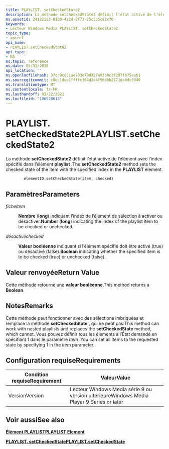 ```yaml
---
title: PLAYLIST. setCheckedState2
description: La méthode setCheckedState2 définit l’état activé de l’élément avec l’index spécifié dans l’élément PLAYLIST.
ms.assetid: 241221a3-810b-422d-8f73-25c5b5c82c70
keywords:
- Lecteur Windows Media PLAYLIST. setCheckedState2
topic_type:
- apiref
api_name:
- PLAYLIST.setCheckedState2
api_type:
- NA
ms.topic: reference
ms.date: 05/31/2018
api_location: ''
ms.openlocfilehash: 37cc9c821ae783e79d327e93b0c2f297fb75eab1
ms.sourcegitcommit: c8ec1ded1ffffc364d3c4f560bb2171da0dc5040
ms.translationtype: MT
ms.contentlocale: fr-FR
ms.lasthandoff: 03/22/2021
ms.locfileid: "106528613"
---
```

# <a name="playlistsetcheckedstate2"></a><span data-ttu-id="19084-104">PLAYLIST. setCheckedState2</span><span class="sxs-lookup"><span data-stu-id="19084-104">PLAYLIST.setCheckedState2</span></span>

<span data-ttu-id="19084-105">La méthode **setCheckedState2** définit l’état activé de l’élément avec l’index spécifié dans l’élément **playlist** .</span><span class="sxs-lookup"><span data-stu-id="19084-105">The **setCheckedState2** method sets the checked state of the item with the specified index in the **PLAYLIST** element.</span></span>

``` syntax
        elementID.setCheckedState(item, checked)
```

## <a name="parameters"></a><span data-ttu-id="19084-106">Paramètres</span><span class="sxs-lookup"><span data-stu-id="19084-106">Parameters</span></span>

<dl> <dt>

<span data-ttu-id="19084-107"><span id="item"></span><span id="ITEM"></span>*fiche*</span><span class="sxs-lookup"><span data-stu-id="19084-107"><span id="item"></span><span id="ITEM"></span>*item*</span></span>
</dt> <dd>

<span data-ttu-id="19084-108">**Nombre** (**long**) indiquant l’index de l’élément de sélection à activer ou désactiver.</span><span class="sxs-lookup"><span data-stu-id="19084-108">**Number** (**long**) indicating the index of the playlist item to be checked or unchecked.</span></span>

</dd> <dt>

<span data-ttu-id="19084-109"><span id="checked"></span><span id="CHECKED"></span>*désactivé*</span><span class="sxs-lookup"><span data-stu-id="19084-109"><span id="checked"></span><span id="CHECKED"></span>*checked*</span></span>
</dt> <dd>

<span data-ttu-id="19084-110">**Valeur booléenne** indiquant si l’élément spécifié doit être activé (true) ou désactivé (false).</span><span class="sxs-lookup"><span data-stu-id="19084-110">**Boolean** indicating whether the specified item is to be checked (true) or unchecked (false).</span></span>

</dd> </dl>

## <a name="return-value"></a><span data-ttu-id="19084-111">Valeur renvoyée</span><span class="sxs-lookup"><span data-stu-id="19084-111">Return Value</span></span>

<span data-ttu-id="19084-112">Cette méthode retourne une **valeur booléenne**.</span><span class="sxs-lookup"><span data-stu-id="19084-112">This method returns a **Boolean**.</span></span>

## <a name="remarks"></a><span data-ttu-id="19084-113">Notes</span><span class="sxs-lookup"><span data-stu-id="19084-113">Remarks</span></span>

<span data-ttu-id="19084-114">Cette méthode peut fonctionner avec des sélections imbriquées et remplace la méthode **setCheckedState** , qui ne peut pas.</span><span class="sxs-lookup"><span data-stu-id="19084-114">This method can work with nested playlists and replaces the **setCheckedState** method, which cannot.</span></span> <span data-ttu-id="19084-115">Vous pouvez définir tous les éléments à l’État demandé en spécifiant 1 dans le paramètre *Item* .</span><span class="sxs-lookup"><span data-stu-id="19084-115">You can set all items to the requested state by specifying  1 in the *item* parameter.</span></span>

## <a name="requirements"></a><span data-ttu-id="19084-116">Configuration requise</span><span class="sxs-lookup"><span data-stu-id="19084-116">Requirements</span></span>



| <span data-ttu-id="19084-117">Condition requise</span><span class="sxs-lookup"><span data-stu-id="19084-117">Requirement</span></span> | <span data-ttu-id="19084-118">Valeur</span><span class="sxs-lookup"><span data-stu-id="19084-118">Value</span></span> |
|--------------------|---------------------------------------------------|
| <span data-ttu-id="19084-119">Version</span><span class="sxs-lookup"><span data-stu-id="19084-119">Version</span></span><br/> | <span data-ttu-id="19084-120">Lecteur Windows Media série 9 ou version ultérieure</span><span class="sxs-lookup"><span data-stu-id="19084-120">Windows Media Player 9 Series or later</span></span><br/> |



## <a name="see-also"></a><span data-ttu-id="19084-121">Voir aussi</span><span class="sxs-lookup"><span data-stu-id="19084-121">See also</span></span>

<dl> <dt>

[<span data-ttu-id="19084-122">**Élément PLAYLIST**</span><span class="sxs-lookup"><span data-stu-id="19084-122">**PLAYLIST Element**</span></span>](playlist-element.md)
</dt> <dt>

[<span data-ttu-id="19084-123">**PLAYLIST. setCheckedState**</span><span class="sxs-lookup"><span data-stu-id="19084-123">**PLAYLIST.setCheckedState**</span></span>](playlist-setcheckedstate.md)
</dt> </dl>

 

 





